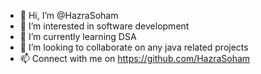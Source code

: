 - 👋 Hi, I’m @HazraSoham
- 👀 I’m interested in software development
- 🌱 I’m currently learning DSA
- 💞️ I’m looking to collaborate on any java related projects
- 📫 Connect with me on https://github.com/HazraSoham

<!---
HazraSoham/HazraSoham is a ✨ special ✨ repository because its `README.md` (this file) appears on your GitHub profile.
You can click the Preview link to take a look at your changes.
--->
